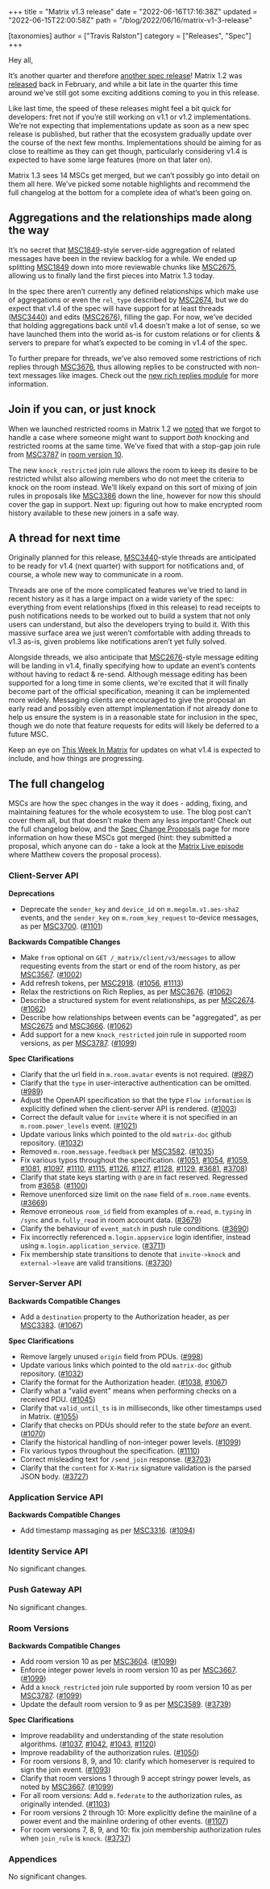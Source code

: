 +++
title = "Matrix v1.3 release"
date = "2022-06-16T17:16:38Z"
updated = "2022-06-15T22:00:58Z"
path = "/blog/2022/06/16/matrix-v1-3-release"

[taxonomies]
author = ["Travis Ralston"]
category = ["Releases", "Spec"]
+++

Hey all,

It’s another quarter and therefore [another spec release](https://spec.matrix.org/v1.3/)! Matrix 1.2 was [released](https://matrix.org/blog/2022/02/02/matrix-v-1-2-release) back in February, and while a bit late in the quarter this time around we’ve still got some exciting additions coming to you in this release.

Like last time, the speed of these releases might feel a bit quick for developers: fret not if you’re still working on v1.1 or v1.2 implementations. We’re not expecting that implementations update as soon as a new spec release is published, but rather that the ecosystem gradually update over the course of the next few months. Implementations should be aiming for as close to realtime as they can get though, particularly considering v1.4 is expected to have some large features (more on that later on).

Matrix 1.3 sees 14 MSCs get merged, but we can’t possibly go into detail on them all here. We’ve picked some notable highlights and recommend the full changelog at the bottom for a complete idea of what’s been going on.


## Aggregations and the relationships made along the way

It’s no secret that [MSC1849](https://github.com/matrix-org/matrix-spec-proposals/pull/1849)-style server-side aggregation of related messages have been in the review backlog for a while. We ended up splitting [MSC1849](https://github.com/matrix-org/matrix-spec-proposals/pull/1849) down into more reviewable chunks like [MSC2675](https://github.com/matrix-org/matrix-spec-proposals/pull/2675), allowing us to finally land the first pieces into Matrix 1.3 today.

In the spec there aren’t currently any defined relationships which make use of aggregations or even the `rel_type` described by [MSC2674](https://github.com/matrix-org/matrix-spec-proposals/pull/2674), but we do expect that v1.4 of the spec will have support for at least threads ([MSC3440](https://github.com/matrix-org/matrix-spec-proposals/pull/3440)) and edits ([MSC2676](https://github.com/matrix-org/matrix-spec-proposals/pull/2676)), filling the gap. For now, we’ve decided that holding aggregations back until v1.4 doesn’t make a lot of sense, so we have launched them into the world as-is for custom relations or for clients & servers to prepare for what’s expected to be coming in v1.4 of the spec.

To further prepare for threads, we’ve also removed some restrictions of rich replies through [MSC3676](https://github.com/matrix-org/matrix-spec-proposals/pull/3676), thus allowing replies to be constructed with non-text messages like images. Check out the [new rich replies module](https://spec.matrix.org/v1.3/client-server-api/#rich-replies) for more information.


## Join if you can, or just knock

When we launched restricted rooms in Matrix 1.2 we [noted](https://matrix.org/blog/2022/02/02/matrix-v-1-2-release#public-but-not-too-public-join-rules) that we forgot to handle a case where someone might want to support _both_ knocking and restricted rooms at the same time. We’ve fixed that with a stop-gap join rule from [MSC3787](https://github.com/matrix-org/matrix-spec-proposals/pull/3787) in [room version 10](https://spec.matrix.org/v1.3/rooms/v10/).

The new `knock_restricted` join rule allows the room to keep its desire to be restricted whilst also allowing members who do not meet the criteria to knock on the room instead. We’ll likely expand on this sort of mixing of join rules in proposals like [MSC3386](https://github.com/matrix-org/matrix-spec-proposals/pull/3386) down the line, however for now this should cover the gap in support. Next up: figuring out how to make encrypted room history available to these new joiners in a safe way.


## A thread for next time

Originally planned for this release, [MSC3440](https://github.com/matrix-org/matrix-spec-proposals/pull/3440)-style threads are anticipated to be ready for v1.4 (next quarter) with support for notifications and, of course, a whole new way to communicate in a room.

Threads are one of the more complicated features we’ve tried to land in recent history as it has a large impact on a wide variety of the spec: everything from event relationships (fixed in this release) to read receipts to push notifications needs to be worked out to build a system that not only users can understand, but also the developers trying to build it. With this massive surface area we just weren’t comfortable with adding threads to v1.3 as-is, given problems like notifications aren’t yet fully solved.

Alongside threads, we also anticipate that [MSC2676](https://github.com/matrix-org/matrix-spec-proposals/pull/2676)-style message editing will be landing in v1.4, finally specifying how to update an event’s contents without having to redact & re-send. Although message editing has been supported for a long time in some clients, we're excited that it will finally become part of the official specification, meaning it can be implemented more widely. Messaging clients are encouraged to give the proposal an early read and possibly even attempt implementation if not already done to help us ensure the system is in a reasonable state for inclusion in the spec, though we do note that feature requests for edits will likely be deferred to a future MSC.

Keep an eye on [This Week In Matrix](https://matrix.org/blog/category/this-week-in-matrix) for updates on what v1.4 is expected to include, and how things are progressing.


## The full changelog

MSCs are how the spec changes in the way it does - adding, fixing, and maintaining features for the whole ecosystem to use. The blog post can’t cover them all, but that doesn’t make them any less important! Check out the full changelog below, and the [Spec Change Proposals](https://spec.matrix.org/unstable/proposals/) page for more information on how these MSCs got merged (hint: they submitted a proposal, which anyone can do - take a look at the [Matrix Live episode](https://www.youtube.com/watch?v=SFkZz60RRfc) where Matthew covers the proposal process).

<!-- Intentionally blank line to ensure headers work in the concatenated changelog -->
### Client-Server API


<strong>Deprecations</strong>


- Deprecate the `sender_key` and `device_id` on `m.megolm.v1.aes-sha2` events, and the `sender_key` on `m.room_key_request` to-device messages, as per [MSC3700](https://github.com/matrix-org/matrix-spec-proposals/pull/3700). ([#1101](https://github.com/matrix-org/matrix-spec/issues/1101))


<strong>Backwards Compatible Changes</strong>


- Make `from` optional on `GET /_matrix/client/v3/messages` to allow requesting events from the start or end of the room history, as per [MSC3567](https://github.com/matrix-org/matrix-spec-proposals/pull/3567). ([#1002](https://github.com/matrix-org/matrix-spec/issues/1002))
- Add refresh tokens, per [MSC2918](https://github.com/matrix-org/matrix-spec-proposals/pull/2918). ([#1056](https://github.com/matrix-org/matrix-spec/issues/1056), [#1113](https://github.com/matrix-org/matrix-spec/issues/1113))
- Relax the restrictions on Rich Replies, as per [MSC3676](https://github.com/matrix-org/matrix-spec-proposals/pull/3676). ([#1062](https://github.com/matrix-org/matrix-spec/issues/1062))
- Describe a structured system for event relationships, as per [MSC2674](https://github.com/matrix-org/matrix-spec-proposals/pull/2674). ([#1062](https://github.com/matrix-org/matrix-spec/issues/1062))
- Describe how relationships between events can be "aggregated", as per [MSC2675](https://github.com/matrix-org/matrix-spec-proposals/pull/2675) and [MSC3666](https://github.com/matrix-org/matrix-spec-proposals/pull/3666). ([#1062](https://github.com/matrix-org/matrix-spec/issues/1062))
- Add support for a new `knock_restricted` join rule in supported room versions, as per [MSC3787](https://github.com/matrix-org/matrix-spec-proposals/pull/3787). ([#1099](https://github.com/matrix-org/matrix-spec/issues/1099))


<strong>Spec Clarifications</strong>


- Clarify that the url field in `m.room.avatar` events is not required. ([#987](https://github.com/matrix-org/matrix-spec/issues/987))
- Clarify that the `type` in user-interactive authentication can be omitted. ([#989](https://github.com/matrix-org/matrix-spec/issues/989))
- Adjust the OpenAPI specification so that the type `Flow information` is explicitly defined when the client-server API is rendered. ([#1003](https://github.com/matrix-org/matrix-spec/issues/1003))
- Correct the default value for `invite` where it is not specified in an `m.room.power_levels` event. ([#1021](https://github.com/matrix-org/matrix-spec/issues/1021))
- Update various links which pointed to the old `matrix-doc` github repository. ([#1032](https://github.com/matrix-org/matrix-spec/issues/1032))
- Removed `m.room.message.feedback` per [MSC3582](https://github.com/matrix-org/matrix-spec-proposals/pull/3582). ([#1035](https://github.com/matrix-org/matrix-spec/issues/1035))
- Fix various typos throughout the specification. ([#1051](https://github.com/matrix-org/matrix-spec/issues/1051), [#1054](https://github.com/matrix-org/matrix-spec/issues/1054), [#1059](https://github.com/matrix-org/matrix-spec/issues/1059), [#1081](https://github.com/matrix-org/matrix-spec/issues/1081), [#1097](https://github.com/matrix-org/matrix-spec/issues/1097), [#1110](https://github.com/matrix-org/matrix-spec/issues/1110), [#1115](https://github.com/matrix-org/matrix-spec/issues/1115), [#1126](https://github.com/matrix-org/matrix-spec/issues/1126), [#1127](https://github.com/matrix-org/matrix-spec/issues/1127), [#1128](https://github.com/matrix-org/matrix-spec/issues/1128), [#1129](https://github.com/matrix-org/matrix-spec/issues/1129), [#3681](https://github.com/matrix-org/matrix-spec-proposals/issues/3681), [#3708](https://github.com/matrix-org/matrix-spec-proposals/issues/3708))
- Clarify that state keys starting with `@` are in fact reserved. Regressed from [#3658](https://github.com/matrix-org/matrix-spec-proposals/pull/3658). ([#1100](https://github.com/matrix-org/matrix-spec/issues/1100))
- Remove unenforced size limit on the `name` field of `m.room.name` events. ([#3669](https://github.com/matrix-org/matrix-spec-proposals/issues/3669))
- Remove erroneous `room_id` field from examples of `m.read`, `m.typing` in `/sync` and `m.fully_read` in room account data. ([#3679](https://github.com/matrix-org/matrix-spec-proposals/issues/3679))
- Clarify the behaviour of `event_match` in push rule conditions. ([#3690](https://github.com/matrix-org/matrix-spec-proposals/issues/3690))
- Fix incorrectly referenced `m.login.appservice` login identifier, instead using `m.login.application_service`. ([#3711](https://github.com/matrix-org/matrix-spec-proposals/issues/3711))
- Fix membership state transitions to denote that `invite->knock` and `external->leave` are valid transitions. ([#3730](https://github.com/matrix-org/matrix-spec-proposals/issues/3730))


### Server-Server API


<strong>Backwards Compatible Changes</strong>


- Add a `destination` property to the Authorization header, as per [MSC3383](https://github.com/matrix-org/matrix-spec-proposals/pull/3383). ([#1067](https://github.com/matrix-org/matrix-spec/issues/1067))


<strong>Spec Clarifications</strong>


- Remove largely unused `origin` field from PDUs. ([#998](https://github.com/matrix-org/matrix-spec/issues/998))
- Update various links which pointed to the old `matrix-doc` github repository. ([#1032](https://github.com/matrix-org/matrix-spec/issues/1032))
- Clarify the format for the Authorization header. ([#1038](https://github.com/matrix-org/matrix-spec/issues/1038), [#1067](https://github.com/matrix-org/matrix-spec/issues/1067))
- Clarify what a "valid event" means when performing checks on a received PDU. ([#1045](https://github.com/matrix-org/matrix-spec/issues/1045))
- Clarify that `valid_until_ts` is in milliseconds, like other timestamps used in Matrix. ([#1055](https://github.com/matrix-org/matrix-spec/issues/1055))
- Clarify that checks on PDUs should refer to the state *before* an event. ([#1070](https://github.com/matrix-org/matrix-spec/issues/1070))
- Clarify the historical handling of non-integer power levels. ([#1099](https://github.com/matrix-org/matrix-spec/issues/1099))
- Fix various typos throughout the specification. ([#1110](https://github.com/matrix-org/matrix-spec/issues/1110))
- Correct misleading text for `/send_join` response. ([#3703](https://github.com/matrix-org/matrix-spec-proposals/issues/3703))
- Clarify that the `content` for `X-Matrix` signature validation is the parsed JSON body. ([#3727](https://github.com/matrix-org/matrix-spec-proposals/issues/3727))


### Application Service API


<strong>Backwards Compatible Changes</strong>


- Add timestamp massaging as per [MSC3316](https://github.com/matrix-org/matrix-spec-proposals/pull/3316). ([#1094](https://github.com/matrix-org/matrix-spec/issues/1094))


### Identity Service API


No significant changes.


### Push Gateway API


No significant changes.


### Room Versions


<strong>Backwards Compatible Changes</strong>


- Add room version 10 as per [MSC3604](https://github.com/matrix-org/matrix-spec-proposals/pull/3604). ([#1099](https://github.com/matrix-org/matrix-spec/issues/1099))
- Enforce integer power levels in room version 10 as per [MSC3667](https://github.com/matrix-org/matrix-spec-proposals/pull/3667). ([#1099](https://github.com/matrix-org/matrix-spec/issues/1099))
- Add a `knock_restricted` join rule supported by room version 10 as per [MSC3787](https://github.com/matrix-org/matrix-spec-proposals/pull/3787). ([#1099](https://github.com/matrix-org/matrix-spec/issues/1099))
- Update the default room version to 9 as per [MSC3589](https://github.com/matrix-org/matrix-spec-proposals/pull/3589). ([#3739](https://github.com/matrix-org/matrix-spec-proposals/issues/3739))


<strong>Spec Clarifications</strong>


- Improve readability and understanding of the state resolution algorithms. ([#1037](https://github.com/matrix-org/matrix-spec/issues/1037), [#1042](https://github.com/matrix-org/matrix-spec/issues/1042), [#1043](https://github.com/matrix-org/matrix-spec/issues/1043), [#1120](https://github.com/matrix-org/matrix-spec/issues/1120))
- Improve readability of the authorization rules. ([#1050](https://github.com/matrix-org/matrix-spec/issues/1050))
- For room versions 8, 9, and 10: clarify which homeserver is required to sign the join event. ([#1093](https://github.com/matrix-org/matrix-spec/issues/1093))
- Clarify that room versions 1 through 9 accept stringy power levels, as noted by [MSC3667](https://github.com/matrix-org/matrix-spec-proposals/pull/3667). ([#1099](https://github.com/matrix-org/matrix-spec/issues/1099))
- For all room versions: Add `m.federate` to the authorization rules, as originally intended. ([#1103](https://github.com/matrix-org/matrix-spec/issues/1103))
- For room versions 2 through 10: More explicitly define the mainline of a power event and the mainline ordering of other events. ([#1107](https://github.com/matrix-org/matrix-spec/issues/1107))
- For room versions 7, 8, 9, and 10: fix join membership authorization rules when `join_rule` is `knock`. ([#3737](https://github.com/matrix-org/matrix-spec-proposals/issues/3737))


### Appendices


No significant changes.

